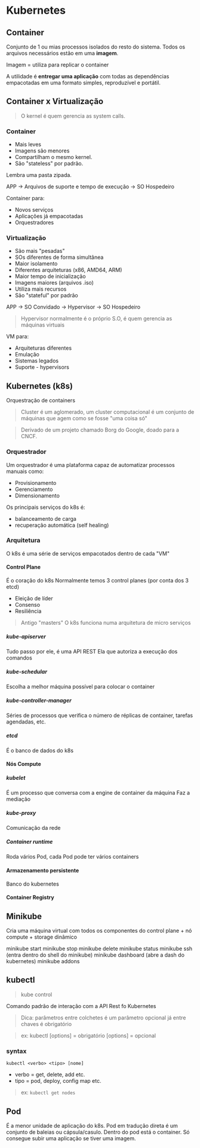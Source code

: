 # Kubernetes

## Container

Conjunto de 1 ou mias processos isolados do resto do sistema.
Todos os arquivos necessários estão em uma **imagem**.

Imagem = utiliza para replicar o container

A utilidade é **entregar uma aplicação** com todas as dependências empacotadas em uma formato simples, reproduzível e portátil.

## Container x Virtualização

> O kernel é quem gerencia as system calls.

### Container

- Mais leves
- Imagens são menores
- Compartilham o mesmo kernel.
- São "stateless" por padrão.

Lembra uma pasta zipada.

APP -> Arquivos de suporte e tempo de execução -> SO Hospedeiro

Container para:

- Novos serviços
- Aplicações já empacotadas
- Orquestradores

### Virtualização

- São mais "pesadas"
- SOs diferentes de forma simultânea
- Maior isolamento
- Diferentes arquiteturas (x86, AMD64, ARM)
- Maior tempo de inicialização
- Imagens maiores (arquivos .iso)
- Utiliza mais recursos
- São "stateful" por padrão

APP -> SO Convidado -> Hypervisor -> SO Hospedeiro

> Hypervisor normalmente é o próprio S.O, é quem gerencia as máquinas virtuais

VM para:

- Arquiteturas diferentes
- Emulação
- Sistemas legados
- Suporte - hypervisors

## Kubernetes (k8s)

Orquestração de containers

> Cluster é um aglomerado, um cluster computacional é um conjunto de máquinas que agem como se fosse "uma coisa só"

> Derivado de um projeto chamado Borg do Google, doado para a CNCF.

### Orquestrador

Um orquestrador é uma plataforma capaz de automatizar processos manuais como:

- Provisionamento
- Gerenciamento
- Dimensionamento

Os principais serviços do k8s é:

- balanceamento de carga
- recuperação automática (self healing)

### Arquitetura

O k8s é uma série de serviços empacotados dentro de cada "VM"

#### Control Plane

É o coração do k8s
Normalmente temos 3 control planes (por conta dos 3 etcd)

- Eleição de líder
- Consenso
- Resiliência

> Antigo "masters"
> O k8s funciona numa arquitetura de micro serviços

##### kube-apiserver

Tudo passo por ele, é uma API REST
Ela que autoriza a execução dos comandos

##### kube-schedular

Escolha a melhor máquina possível para colocar o container

##### kube-controller-manager

Séries de processos que verifica o número de réplicas de container, tarefas agendadas, etc.

##### etcd

É o banco de dados do k8s

#### Nós Compute

##### kubelet

É um processo que conversa com a engine de container da máquina
Faz a mediação

##### kube-proxy

Comunicação da rede

##### Container runtime

Roda vários Pod, cada Pod pode ter vários containers

#### Armazenamento persistente

Banco do kubernetes

#### Container Registry

## Minikube

Cria uma máquina virtual com todos os componentes do control plane + nó compute + storage dinâmico

minikube start
minikube stop
minikube delete
minikube status
minikube ssh (entra dentro do shell do minikube)
minikube dashboard (abre a dash do kubernetes)
minikube addons

## kubectl

> kube control

Comando padrão de interação com a API Rest fo Kubernetes

> Dica: parâmetros entre colchetes é um parâmetro opcional já entre chaves é obrigatório

> ex: kubectl <command> [options]
> <command> = obrigatório
> [options] = opcional

### syntax

`kubectl <verbo> <tipo> [nome]`

- verbo = get, delete, add etc.
- tipo = pod, deploy, config map etc.

> ex: `kubectl get nodes`

## Pod

É a menor unidade de aplicação do k8s.
Pod em tradução direta é um conjunto de baleias ou cápsula/casulo.
Dentro do pod está o container.
Só consegue subir uma aplicação se tiver uma imagem.

